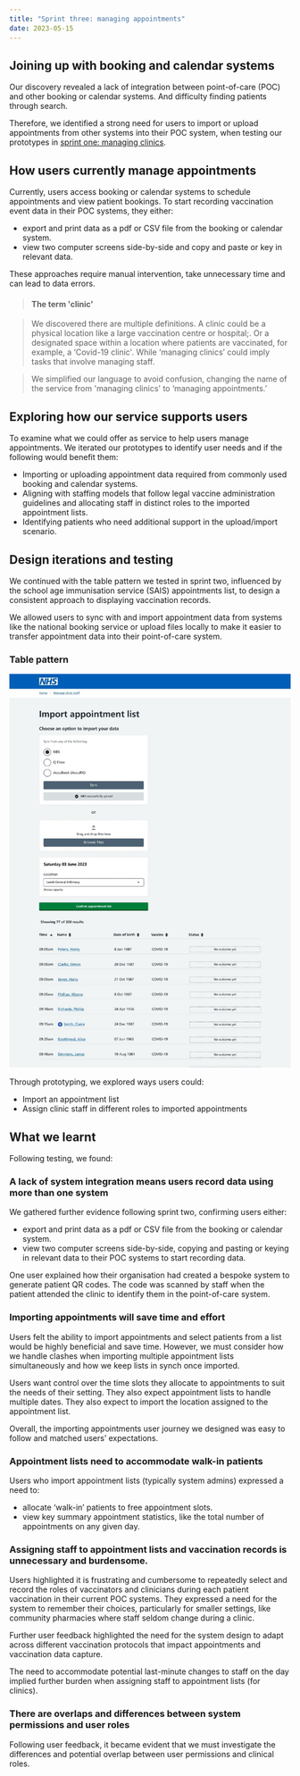```yaml
---
title: "Sprint three: managing appointments"
date: 2023-05-15
---
```


## Joining up with booking and calendar systems

Our discovery revealed a lack of integration between point-of-care (POC) and other booking or calendar systems. And difficulty finding patients through search.

Therefore, we identified a strong need for users to import or upload appointments from other systems into their POC system, when testing our prototypes in [sprint one: managing clinics](/record-a-vaccination/2023/04/sprint-one-managing-clinics).

## How users currently manage appointments

Currently, users access booking or calendar systems to schedule appointments and view patient bookings. To start recording vaccination event data in their POC systems, they either:

- export and print data as a pdf or CSV file from the booking or calendar system.
- view two computer screens side-by-side and copy and paste or key in relevant data.

These approaches require manual intervention, take unnecessary time and can lead to data errors.

> #### The term 'clinic'

> We discovered there are multiple definitions. A clinic could be a physical location like a large vaccination centre or hospital;. Or a designated space within a location where patients are vaccinated, for example, a ‘Covid-19 clinic'. While ‘managing clinics’ could imply tasks that involve managing staff.

> We simplified our language to avoid confusion, changing the name of the service from 'managing clinics' to ‘managing appointments.’

## Exploring how our service supports users

To examine what we could offer as service to help users manage appointments. We iterated our prototypes to identify user needs and if the following would benefit them:

- Importing or uploading appointment data required from commonly used booking and calendar systems.
- Aligning with staffing models that follow legal vaccine administration guidelines and allocating staff in distinct roles to the imported appointment lists.
- Identifying patients who need additional support in the upload/import scenario.

## Design iterations and testing

We continued with the table pattern we tested in sprint two, influenced by the school age immunisation service (SAIS) appointments list, to design a consistent approach to displaying vaccination records.

We allowed users to sync with and import appointment data from systems like the national booking service or upload files locally to make it easier to transfer appointment data into their point-of-care system.

### Table pattern

![Appointment list pattern](t1xfx1l0srdytqe5w80ivb24ecqs.png)

Through prototyping, we explored ways users could:

- Import an appointment list
- Assign clinic staff in different roles to imported appointments

## What we learnt

Following testing, we found:

### A lack of system integration means users record data using more than one system

We gathered further evidence following sprint two, confirming users either:

- export and print data as a pdf or CSV file from the booking or calendar system.
- view two computer screens side-by-side, copying and pasting or keying in relevant data to their POC systems to start recording data.

One user explained how their organisation had created a bespoke system to generate patient QR codes. The code was scanned by staff when the patient attended the clinic to identify them in the point-of-care system.

### Importing appointments will save time and effort

Users felt the ability to import appointments and select patients from a list would be highly beneficial and save time. However, we must consider how we handle clashes when importing multiple appointment lists simultaneously and how we keep lists in synch once imported.

Users want control over the time slots they allocate to appointments to suit the needs of their setting. They also expect appointment lists to handle multiple dates. They also expect to import the location assigned to the appointment list.

Overall, the importing appointments user journey we designed was easy to follow and matched users’ expectations.

### Appointment lists need to accommodate walk-in patients

Users who import appointment lists (typically system admins) expressed a need to:

- allocate ‘walk-in’ patients to free appointment slots.
- view key summary appointment statistics, like the total number of appointments on any given day.

### Assigning staff to appointment lists and vaccination records is unnecessary and burdensome.

Users highlighted it is frustrating and cumbersome to repeatedly select and record the roles of vaccinators and clinicians during each patient vaccination in their current POC systems. They expressed a need for the system to remember their choices, particularly for smaller settings, like community pharmacies where staff seldom change during a clinic.

Further user feedback highlighted the need for the system design to adapt across different vaccination protocols that impact appointments and vaccination data capture.

The need to accommodate potential last-minute changes to staff on the day implied further burden when assigning staff to appointment lists (for clinics).

### There are overlaps and differences between system permissions and user roles

Following user feedback, it became evident that we must investigate the differences and potential overlap between user permissions and clinical roles.
